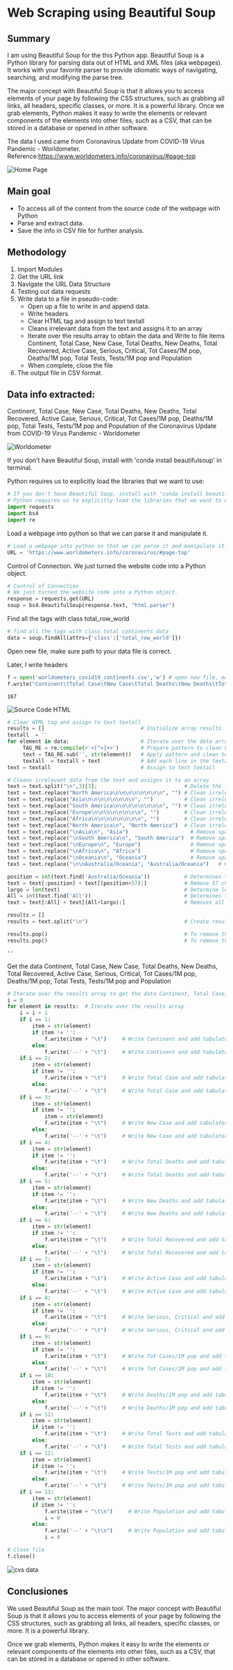# Web Scraping using Beautiful Soup

## Summary

I am using Beautiful Soup for the this Python app. Beautiful Soup is a Python library for parsing data out of HTML and XML files (aka webpages). It works with your favorite parser to provide idiomatic ways of navigating, searching, and modifying the parse tree. 

The major concept with Beautiful Soup is that it allows you to access elements of your page by following the CSS structures, such as grabbing all links, all headers, specific classes, or more. It is a powerful library. Once we grab elements, Python makes it easy to write the elements or relevant components of the elements into other files, such as a CSV, that can be stored in a database or opened in other software.

The data I used came from Coronavirus Update from COVID-19 Virus Pandemic - Worldometer. Reference:https://www.worldometers.info/coronavirus/#page-top

![Home Page](images/home.png)

## Main goal

+ To access all of the content from the source code of the webpage with Python
+ Parse and extract data. 
+ Save the info in CSV file for further analysis.

## Methodology

1. Import Modules
2. Get the URL link
3. Navigate the URL Data Structure
4. Testing out data requests
5. Write data to a file in pseudo-code:
    + Open up a file to write in and append data. 
    + Write headers
    + Clear HTML tag and assign to text textall
    + Cleans irrelevant data from the text and assigns it to an array
    + Iterate over the results array to obtain the data and Write to file items Continent, Total Case, New Case, Total Deaths, New Deaths, Total Recovered, Active Case, Serious, Critical, Tot Cases/1M pop, Deaths/1M pop, Total Tests, Tests/1M pop and Population 
    + When complete, close the file
6. The output file in CSV format.

## Data info extracted:

Continent, Total Case, New Case, Total Deaths, New Deaths, Total Recovered, Active Case, Serious, Critical, Tot Cases/1M pop, Deaths/1M pop, Total Tests, Tests/1M pop and Population of the Coronavirus Update from COVID-19 Virus Pandemic - Worldometer

![Worldometer](images/Worldometer.png)

If you don't have Beautiful Soup, install with 'conda install beautifulsoup' in terminal.

Python requires us to explicitly load the libraries that we want to use:


```python
# If you don't have Beautiful Soup, install with 'conda install beautifulsoup' in terminal
# Python requires us to explicitly load the libraries that we want to use:
import requests
import bs4
import re
```

Load a webpage into python so that we can parse it and manipulate it.


```python
# Load a webpage into python so that we can parse it and manipulate it.
URL = 'https://www.worldometers.info/coronavirus/#page-top'
```

Control of Connection. We just turned the website code into a Python object. 


```python
# Control of Connection
# We just turned the website code into a Python object. 
response = requests.get(URL)
soup = bs4.BeautifulSoup(response.text, "html.parser")
```

Find all the tags with class total_row_world


```python
# find all the tags with class total continents data
data = soup.findAll(attrs={'class':['total_row_world']})
```

Open new file, make sure path to your data file is correct.

Later, I write headers


```python
f = open('worldometers_covid19_continents.csv','w') # open new file, make sure path to your data file is correct
f.write("Continent\tTotal Case\tNew Case\tTotal Deaths\tNew Deaths\tTotal Recovered\tActive Case\tSerious, Critical\tTot Cases/1M pop\tDeaths/1M pop\tTotal Tests\tTests/1M pop\tPopulation" + "\n") # write headers
```




    167



![Source Code HTML](images/code.png)


```python
# Clear HTML tag and assign to text textall
results = []                               # Initialize array results
textall  = '' 
for element in data:                       # Iterate over the data array
     TAG_RE = re.compile(r'<[^>]+>')       # Prepare pattern to clean html tag from str (element) strings
     text = TAG_RE.sub('', str(element))   # Apply pattern and clean text html tag
     textall  = textall + text             # Add each line in the textall string
text = textall                             # Assign to text textall
```


```python
# Cleans irrelevant data from the text and assigns it to an array
text = text.split("\n",3)[3];                            # Delete the first 3 lines of the text
text = text.replace("North America\n\n\n\n\n\n\n\n", "") # Clean irrelevant data from the text
text = text.replace("Asia\n\n\n\n\n\n\n\n", "")          # Clean irrelevant data from the text
text = text.replace("South America\n\n\n\n\n\n\n\n", "") # Clean irrelevant data from the text
text = text.replace("Europe\n\n\n\n\n\n\n\n", "")        # Clean irrelevant data from the text
text = text.replace("Africa\n\n\n\n\n\n\n\n", "")        # Clean irrelevant data from the text
text = text.replace("North America\n", "North America")  # Clean irrelevant data from the text
text = text.replace("\nAsia\n", "Asia")                    # Remove space after string 
text = text.replace("\nSouth America\n", "South America")  # Remove space after string 
text = text.replace("\nEurope\n", "Europe")                # Remove space after string
text = text.replace("\nAfrica\n", "Africa")                # Remove space after string
text = text.replace("\nOceania\n", "Oceania")              # Remove space after string 
text = text.replace("\n\nAustralia/Oceania", "Australia/Oceania")   # Remove space before string

position = int(text.find('Australia/Oceania'))           # Determines the position of the Australia / Oceania string   
text = text[:position] + text[(position+57):]            # Remove 57 characters after the string Australia / Oceania
largo = len(text)                                        # Determine length of text                                    
All = int(text.find('All'))                              # Determines the position of the string All    
text = text[:All] + text[(All+largo):]                   # Removes all characters from the text starting from the string All to the end

results = []
results = text.split("\n")                               # Create result arrays with valid data

results.pop()                                            # To remove the last item from the list            
results.pop()                                            # To remove the last item from the list
```




    ''



Get the data Continent, Total Case, New Case, Total Deaths, New Deaths, Total Recovered, Active Case, Serious, Critical, Tot Cases/1M pop, Deaths/1M pop, Total Tests, Tests/1M pop and Population


```python
# Iterate over the results array to get the data Continent, Total Case, New Case, Total Deaths, New Deaths, Total Recovered, Active Case, Serious, Critical, Tot Cases/1M pop, Deaths/1M pop, Total Tests, Tests/1M pop and Population
i = 0
for element in results:  # Iterate over the results array
    i = i + 1
    if i == 1:         
        item = str(element)
        if item != '':
            f.write(item + "\t")     # Write Continent and add tabulator
        else:
            f.write('--' + "\t")     # Write Continent and add tabulator
    if i == 2: 
        item = str(element)
        if item != '':
            f.write(item + "\t")     # Write Total Case and add tabulator
        else:
            f.write('--' + "\t")     # Write Total Case and add tabulator
    if i == 3: 
        item = str(element)
        if item != '':
            item = str(element)
            f.write(item + "\t")     # Write New Case and add tabulator
        else:
            f.write('--' + "\t")     # Write New Case and add tabulator
    if i == 4: 
        item = str(element)
        if item != '':
            f.write(item + "\t")     # Write Total Deaths and add tabulator
        else:
            f.write('--' + "\t")     # Write Total Deaths and add tabulator
    if i == 5: 
        item = str(element)
        if item != '':
            f.write(item + "\t")     # Write New Deaths and add tabulator
        else:
            f.write('--' + "\t")     # Write New Deaths and add tabulator 
    if i == 6: 
        item = str(element)
        if item != '':
            f.write(item + "\t")     # Write Total Recovered and add tabulator
        else:
            f.write('--' + "\t")     # Write Total Recovered and add tabulator 
    if i == 7: 
        item = str(element)
        if item != '':
            f.write(item + "\t")     # Write Active Case and add tabulator
        else:
            f.write('--' + "\t")     # Write Active Case and add tabulator 
    if i == 8: 
        item = str(element)
        if item != '':
            f.write(item + "\t")     # Write Serious, Critical and add tabulator
        else:
            f.write('--' + "\t")     # Write Serious, Critical and add tabulator 
    if i == 9: 
        item = str(element)
        if item != '':
            f.write(item + "\t")     # Write Tot Cases/1M pop and add tabulator
        else:
            f.write('--' + "\t")     # Write Tot Cases/1M pop and add tabulator 
    if i == 10: 
        item = str(element)
        if item != '':
            f.write(item + "\t")     # Write Deaths/1M pop and add tabulator
        else:
            f.write('--' + "\t")     # Write Deaths/1M pop and add tabulator  
    if i == 11: 
        item = str(element)
        if item != '':
            f.write(item + "\t")     # Write Total Tests and add tabulator
        else:
            f.write('--' + "\t")     # Write Total Tests and add tabulator 
    if i == 12: 
        item = str(element)
        if item != '':
            f.write(item + "\t")     # Write Tests/1M pop and add tabulator
        else:
            f.write('--' + "\t")     # Write Tests/1M pop and add tabulator 
    if i == 13: 
        item = str(element)
        if item != '':
            f.write(item + "\t\n")     # Write Population and add tabulator
            i = 0
        else:
            f.write('--' + "\t\n")     # Write Population and add tabulator 
            i = 0
```


```python
# Close file
f.close()
```

![cvs data](images/cvs.png)

## Conclusiones

We used Beautiful Soup as the main tool. The major concept with Beautiful Soup is that it allows you to access elements of your page by following the CSS structures, such as grabbing all links, all headers, specific classes, or more. It is a powerful library.

 Once we grab elements, Python makes it easy to write the elements or relevant components of the elements into other files, such as a CSV, that can be stored in a database or opened in other software.
